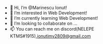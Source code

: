 - 👋 Hi, I’m @Marinescu Ionut!
- 👀 I’m interested in Web Development!
- 🌱 I’m currently learning Web Development!
- 💞️ I’m looking to collaborate on ...
- 📫 You can reach me on discord(NELEPE KTMS#1915),ionutimv2809@gmail.com
